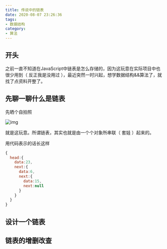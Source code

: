 ```yaml
---
title: 传说中的链表
date: 2020-08-07 23:26:36
tags:
- 数据结构
category:
- 算法
---
```


## 开头

之前一直不知道在JavaScript中链表是怎么存储的，因为这玩意在实际项目中也很少用到（ 反正我是没用过 ），最近突然一时兴起，想学数据结构&&算法了，就找了点资料开整了。

## 先聊一聊什么是链表

先晒个自拍照

![img](https://img-1251598303.cos.ap-guangzhou.myqcloud.com/screen-shot-2018-04-12-at-152754.png)

就是这玩意。所谓链表，其实也就是由一个个对象所串联（ 套娃 ）起来的。

用代码表示的话长这样

```javascript
{
  head:{
    data:23,
    next:{
      data:6,
      next:{
        data:15,
        next:null
      }
    }
  }
}
```

## 设计一个链表



## 链表的增删改查

